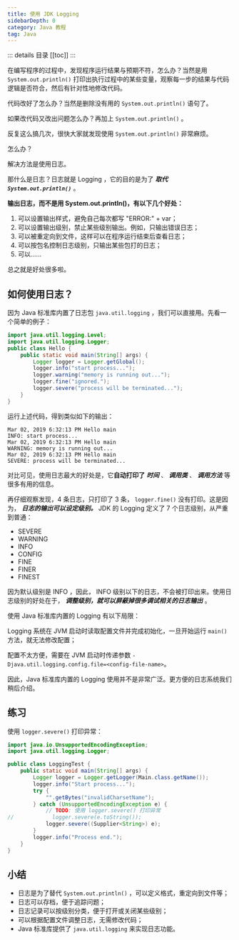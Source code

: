 ```yaml
---
title: 使用 JDK Logging
sidebarDepth: 0
category: Java 教程
tag: Java
---
```


::: details 目录
[[toc]]
:::


在编写程序的过程中，发现程序运行结果与预期不符，怎么办？当然是用 `System.out.println()` 打印出执行过程中的某些变量，观察每一步的结果与代码逻辑是否符合，然后有针对性地修改代码。

代码改好了怎么办？当然是删除没有用的 `System.out.println()` 语句了。

如果改代码又改出问题怎么办？再加上 `System.out.println()` 。

反复这么搞几次，很快大家就发现使用 `System.out.println()` 非常麻烦。

怎么办？

解决方法是使用日志。

那什么是日志？日志就是 Logging ，它的目的是为了 ***取代 `System.out.println()`*** 。

**输出日志，而不是用 System.out.println()，有以下几个好处：**

1. 可以设置输出样式，避免自己每次都写 "ERROR:" + var；
2. 可以设置输出级别，禁止某些级别输出。例如，只输出错误日志；
3. 可以被重定向到文件，这样可以在程序运行结束后查看日志；
4. 可以按包名控制日志级别，只输出某些包打的日志；
5. 可以……

总之就是好处很多啦。

## 如何使用日志？

因为 Java 标准库内置了日志包 `java.util.logging` ，我们可以直接用。先看一个简单的例子：

```java
import java.util.logging.Level;
import java.util.logging.Logger;
public class Hello {
    public static void main(String[] args) {
        Logger logger = Logger.getGlobal();
        logger.info("start process...");
        logger.warning("memory is running out...");
        logger.fine("ignored.");
        logger.severe("process will be terminated...");
    }
}
```

运行上述代码，得到类似如下的输出：

```
Mar 02, 2019 6:32:13 PM Hello main
INFO: start process...
Mar 02, 2019 6:32:13 PM Hello main
WARNING: memory is running out...
Mar 02, 2019 6:32:13 PM Hello main
SEVERE: process will be terminated...
```

对比可见，使用日志最大的好处是，它**自动打印了** ***时间*** 、 ***调用类*** 、 ***调用方法*** 等很多有用的信息。

再仔细观察发现，4 条日志，只打印了 3 条， `logger.fine()` 没有打印。这是因为， ***日志的输出可以设定级别。*** JDK 的 Logging 定义了 7 个日志级别，从严重到普通：

- SEVERE
- WARNING
- INFO
- CONFIG
- FINE
- FINER
- FINEST


因为默认级别是 INFO ，因此， INFO 级别以下的日志，不会被打印出来。使用日志级别的好处在于， ***调整级别，就可以屏蔽掉很多调试相关的日志输出*** 。

使用 Java 标准库内置的 Logging 有以下局限：

Logging 系统在 JVM 启动时读取配置文件并完成初始化，一旦开始运行 `main()` 方法，就无法修改配置；

配置不太方便，需要在 JVM 启动时传递参数 `-Djava.util.logging.config.file=<config-file-name>`。

因此，Java 标准库内置的 Logging 使用并不是非常广泛。更方便的日志系统我们稍后介绍。


## 练习

使用 `logger.severe()` 打印异常：


```java
import java.io.UnsupportedEncodingException;
import java.util.logging.Logger;

public class LoggingTest {
    public static void main(String[] args) {
        Logger logger = Logger.getLogger(Main.class.getName());
        logger.info("Start process...");
        try {
            "".getBytes("invalidCharsetName");
        } catch (UnsupportedEncodingException e) {
            // TODO: 使用 logger.severe() 打印异常
//            logger.severe(e.toString());
            logger.severe((Supplier<String>) e);
        }
        logger.info("Process end.");
    }
}
```


## 小结

- 日志是为了替代 `System.out.println()` ，可以定义格式，重定向到文件等；
- 日志可以存档，便于追踪问题；
- 日志记录可以按级别分类，便于打开或关闭某些级别；
- 可以根据配置文件调整日志，无需修改代码；
- Java 标准库提供了 `java.util.logging` 来实现日志功能。





